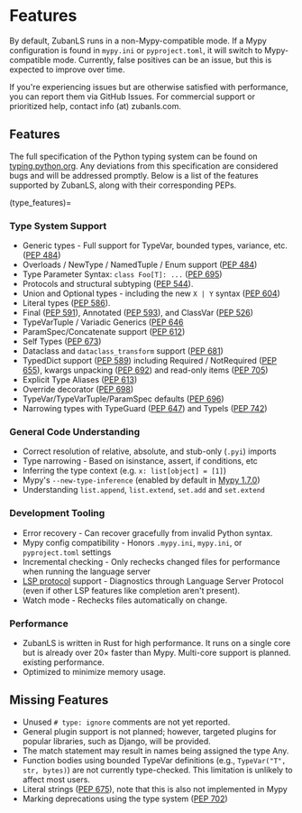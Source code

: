 # Features

By default, ZubanLS runs in a non-Mypy-compatible mode. If a Mypy configuration
is found in `mypy.ini` or `pyproject.toml`, it will switch to Mypy-compatible mode.
Currently, false positives can be an issue, but this is expected to improve
over time.

If you're experiencing issues but are otherwise satisfied with performance, you
can report them via GitHub Issues. For commercial support or prioritized help,
contact info (at) zubanls.com.

## Features

The full specification of the Python typing system can be found on
[typing.python.org](https://typing.python.org/en/latest/spec/).
Any deviations from this specification are considered bugs and will be
addressed promptly. Below is a list of the features supported by ZubanLS, along
with their corresponding PEPs.

(type_features)=
### Type System Support

- Generic types - Full support for TypeVar, bounded types, variance, etc. ([PEP 484](https://peps.python.org/pep-0484/))
- Overloads / NewType / NamedTuple / Enum support ([PEP 484](https://peps.python.org/pep-0484/))
- Type Parameter Syntax: `class Foo[T]: ...` ([PEP 695](https://peps.python.org/pep-0695/))
- Protocols and structural subtyping ([PEP 544](https://peps.python.org/pep-0544/)).
- Union and Optional types - including the new `X | Y` syntax ([PEP 604](https://peps.python.org/pep-0604/))
- Literal types ([PEP 586](https://peps.python.org/pep-0586/)).
- Final ([PEP 591](https://peps.python.org/pep-0591/)), Annotated
  ([PEP 593](https://peps.python.org/pep-0593/)), and ClassVar ([PEP 526](https://peps.python.org/pep-0526/))
- TypeVarTuple / Variadic Generics ([PEP 646](https://peps.python.org/pep-0646/)
- ParamSpec/Concatenate support ([PEP 612](https://peps.python.org/pep-0612/))
- Self Types ([PEP 673](https://peps.python.org/pep-0673/))
- Dataclass and `dataclass_transform` support ([PEP 681](https://peps.python.org/pep-0681/))
- TypedDict support ([PEP 589](https://peps.python.org/pep-0589/)) including
  Required / NotRequired ([PEP 655](https://peps.python.org/pep-0655/)),
  kwargs unpacking ([PEP 692](https://peps.python.org/pep-0692/)) and read-only
  items ([PEP 705](https://peps.python.org/pep-0705/))
- Explicit Type Aliases ([PEP 613](https://peps.python.org/pep-0613/))
- Override decorator ([PEP 698](https://peps.python.org/pep-0698/))
- TypeVar/TypeVarTuple/ParamSpec defaults ([PEP 696](https://peps.python.org/pep-0696/))
- Narrowing types with TypeGuard ([PEP 647](https://peps.python.org/pep-0647/))
  and TypeIs ([PEP 742](https://peps.python.org/pep-0742/))

### General Code Understanding

- Correct resolution of relative, absolute, and stub-only (`.pyi`) imports
- Type narrowing - Based on isinstance, assert, if conditions, etc
- Inferring the type context (e.g. `x: list[object] = [1]`)
- Mypy's `--new-type-inference` (enabled by default in [Mypy 1.7.0](https://github.com/python/mypy/issues/15906))
- Understanding `list.append`, `list.extend`, `set.add` and `set.extend`

### Development Tooling

- Error recovery - Can recover gracefully from invalid Python syntax.
- Mypy config compatibility - Honors `.mypy.ini`, `mypy.ini`, or `pyproject.toml` settings
- Incremental checking - Only rechecks changed files for performance when
  running the language server
- [LSP protocol](https://microsoft.github.io/language-server-protocol/specifications/specification-current/)
  support - Diagnostics through Language Server Protocol (even if
  other LSP features like completion aren't present).
- Watch mode - Rechecks files automatically on change.

### Performance

- ZubanLS is written in Rust for high performance. It runs on a single core but
  is already over 20× faster than Mypy. Multi-core support is planned.
  existing performance.
- Optimized to minimize memory usage.

## Missing Features

- Unused `# type: ignore` comments are not yet reported.
- General plugin support is not planned; however, targeted plugins for popular
  libraries, such as Django, will be provided.
- The match statement may result in names being assigned the type Any.
- Function bodies using bounded TypeVar definitions (e.g., `TypeVar("T", str, bytes)`)
  are not currently type-checked. This limitation is unlikely to affect most users.
- Literal strings ([PEP 675](https://peps.python.org/pep-0675/)), note that
  this is also not implemented in Mypy
- Marking deprecations using the type system ([PEP 702](https://peps.python.org/pep-0702/))
